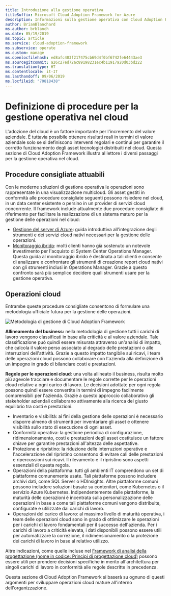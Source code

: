 ```yaml
---
title: Introduzione alla gestione operativa
titleSuffix: Microsoft Cloud Adoption Framework for Azure
description: Informazioni sulla gestione operativa con Cloud Adoption Framework.
author: BrianBlanchard
ms.author: brblanch
ms.date: 05/19/2019
ms.topic: article
ms.service: cloud-adoption-framework
ms.subservice: operate
ms.custom: manage
ms.openlocfilehash: ed8afc403f217475cb69d4f0bf6742fe64443ae3
ms.sourcegitcommit: a26c27ed72ac89198231ec4b11917a20d03bd222
ms.translationtype: HT
ms.contentlocale: it-IT
ms.lasthandoff: 09/06/2019
ms.locfileid: "70818438"
---
```

# <a name="establishing-operational-management-practices-in-the-cloud"></a>Definizione di procedure per la gestione operativa nel cloud

L'adozione del cloud è un fattore importante per l'incremento del valore aziendale. È tuttavia possibile ottenere risultati reali in termini di valore aziendale solo se si definiscono interventi regolari e continui per garantire il corretto funzionamento degli asset tecnologici distribuiti nel cloud. Questa sezione di Cloud Adoption Framework illustra al lettore i diversi passaggi per la gestione operativa nel cloud.

## <a name="actionable-best-practices"></a>Procedure consigliate attuabili

Con le moderne soluzioni di gestione operativa le operazioni sono rappresentate in una visualizzazione multicloud. Gli asset gestiti in conformità alle procedure consigliate seguenti possono risiedere nel cloud, in un data center esistente o persino in un provider di servizi cloud concorrente. Il framework include attualmente due procedure consigliate di riferimento per facilitare la realizzazione di un sistema maturo per la gestione delle operazioni nel cloud:

* [Gestione del server di Azure](./azure-server-management/index.md): guida introduttiva all'integrazione degli strumenti e dei servizi cloud nativi necessari per la gestione delle operazioni.
* [Monitoraggio ibrido](./monitor/index.md): molti clienti hanno già sostenuto un notevole investimento per l'acquisto di System Center Operations Manager. Questa guida al monitoraggio ibrido è destinata a tali clienti e consente di analizzare e confrontare gli strumenti di creazione report cloud nativi con gli strumenti inclusi in Operations Manager. Grazie a questo confronto sarà più semplice decidere quali strumenti usare per la gestione operativa.

## <a name="cloud-operations"></a>Operazioni cloud

Entrambe queste procedure consigliate consentono di formulare una metodologia ufficiale futura per la gestione delle operazioni.

![Metodologia di gestione di Cloud Adoption Framework](../_images/operate/caf-manage.png)

**Allineamento del business:** nella metodologia di gestione tutti i carichi di lavoro vengono classificati in base alla criticità e al valore aziendale. Tale classificazione può quindi essere misurata attraverso un'analisi di impatto, che calcola il valore perso associato al degrado delle prestazioni o alle interruzioni dell'attività. Grazie a questo impatto tangibile sui ricavi, i team delle operazioni cloud possono collaborare con l'azienda alla definizione di un impegno in grado di bilanciare costi e prestazioni.

**Regole per le operazioni cloud**: una volta allineato il business, risulta molto più agevole tracciare e documentare le regole corrette per le operazioni cloud relative a ogni carico di lavoro. Le decisioni adottate per ogni regola possono quindi essere convertite in termini di impegno facilmente comprensibili per l'azienda. Grazie a questo approccio collaborativo gli stakeholder aziendali collaborano attivamente alla ricerca del giusto equilibrio tra costi e prestazioni.

* Inventario e visibilità: ai fini della gestione delle operazioni è necessario disporre almeno di strumenti per inventariare gli asset e ottenere visibilità sullo stato di esecuzione di ogni asset.
* Conformità operativa: la gestione periodica di configurazione, ridimensionamento, costi e prestazioni degli asset costituisce un fattore chiave per garantire prestazioni all'altezza delle aspettative.
* Protezione e ripristino: la riduzione delle interruzioni operative e l'accelerazione del ripristino consentono di evitare cali delle prestazioni e ripercussioni sui ricavi. Il rilevamento e il ripristino sono aspetti essenziali di questa regola.
* Operazioni della piattaforma: tutti gli ambienti IT comprendono un set di piattaforme comunemente usate. Tali piattaforme possono includere archivi dati, come SQL Server o HDInsights. Altre piattaforme comuni possono includere soluzioni basate su contenitori, come Kubernetes o il servizio Azure Kubernetes. Indipendentemente dalle piattaforme, la maturità delle operazioni è incentrata sulla personalizzazione delle operazioni in base a come tali piattaforme comuni vengono distribuite, configurate e utilizzate dai carichi di lavoro.
* Operazioni del carico di lavoro: al massimo livello di maturità operativa, i team delle operazioni cloud sono in grado di ottimizzare le operazioni per i carichi di lavoro fondamentali per il successo dell'azienda. Per i carichi di lavoro a criticità elevata, i dati disponibili possono essere utili per automatizzare la correzione, il ridimensionamento o la protezione dei carichi di lavoro in base al relativo utilizzo.

Altre indicazioni, come quelle incluse nel [Framework di analisi della progettazione (nome in codice: Principi di progettazione cloud)](/azure/architecture/reliability) possono essere utili per prendere decisioni specifiche in merito all'architettura per singoli carichi di lavoro in conformità alle regole descritte in precedenza.

Questa sezione di Cloud Adoption Framework si baserà su ognuno di questi argomenti per sviluppare operazioni cloud mature all'interno dell'organizzazione.
